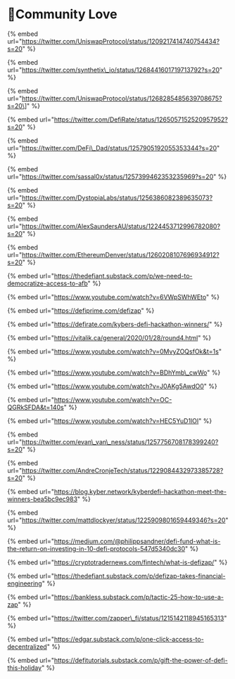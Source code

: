 # 🥰Community Love

{% embed url="https://twitter.com/UniswapProtocol/status/1209217414740754434?s=20" %}

{% embed url="https://twitter.com/synthetix\_io/status/1268441601719713792?s=20" %}

{% embed url="https://twitter.com/UniswapProtocol/status/1268285485639708675?s=20\]" %}

{% embed url="https://twitter.com/DefiRate/status/1265057152520957952?s=20" %}

{% embed url="https://twitter.com/DeFi\_Dad/status/1257905192055353344?s=20" %}

{% embed url="https://twitter.com/sassal0x/status/1257399462353235969?s=20" %}

{% embed url="https://twitter.com/DystopiaLabs/status/1256386082389635073?s=20" %}

{% embed url="https://twitter.com/AlexSaundersAU/status/1224453712996782080?s=20" %}

{% embed url="https://twitter.com/EthereumDenver/status/1260208107696934912?s=20" %}

{% embed url="https://thedefiant.substack.com/p/we-need-to-democratize-access-to-afb" %}

{% embed url="https://www.youtube.com/watch?v=6VWpSWhWEto" %}

{% embed url="https://defiprime.com/defizap" %}

{% embed url="https://defirate.com/kybers-defi-hackathon-winners/" %}

{% embed url="https://vitalik.ca/general/2020/01/28/round4.html" %}

{% embed url="https://www.youtube.com/watch?v=0MvyZOQsfOk&t=1s" %}

{% embed url="https://www.youtube.com/watch?v=BDhYmb\_cwWo" %}

{% embed url="https://www.youtube.com/watch?v=J0AKg5AwdO0" %}

{% embed url="https://www.youtube.com/watch?v=OC-QGRkSFDA&t=140s" %}

{% embed url="https://www.youtube.com/watch?v=HEC5YuD1lOI" %}

{% embed url="https://twitter.com/evan\_van\_ness/status/1257756708178399240?s=20" %}

{% embed url="https://twitter.com/AndreCronjeTech/status/1229084432973385728?s=20" %}

{% embed url="https://blog.kyber.network/kyberdefi-hackathon-meet-the-winners-bea5bc9ec983" %}

{% embed url="https://twitter.com/mattdlockyer/status/1225909801659449346?s=20" %}

{% embed url="https://medium.com/@philippsandner/defi-fund-what-is-the-return-on-investing-in-10-defi-protocols-547d5340dc30" %}

{% embed url="https://cryptotradernews.com/fintech/what-is-defizap/" %}

{% embed url="https://thedefiant.substack.com/p/defizap-takes-financial-engineering" %}

{% embed url="https://bankless.substack.com/p/tactic-25-how-to-use-a-zap" %}

{% embed url="https://twitter.com/zapper\_fi/status/1215142118945165313" %}

{% embed url="https://edgar.substack.com/p/one-click-access-to-decentralized" %}

{% embed url="https://defitutorials.substack.com/p/gift-the-power-of-defi-this-holiday" %}


